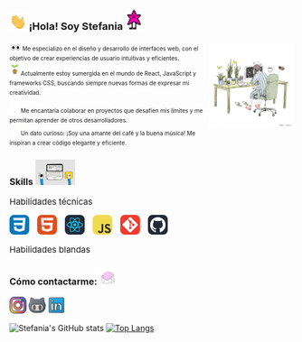 
## <span style="font-size:18px"><img src="https://github.com/stefaniarosales/stefaniarosales/blob/main/assets/hello.gif" width="30px"> ¡Hola! Soy Stefania</span> <img src="https://github.com/stefaniarosales/stefaniarosales/blob/main/assets/starw.gif" width="30px">
<img align='right'  padding-top="2000px" width="30%" src="https://github.com/stefaniarosales/stefaniarosales/blob/main/assets/working.gif" alt="Working gif">

<span style="font-size:10px"><img src="https://github.com/stefaniarosales/stefaniarosales/blob/main/assets/eye.gif" width="20px"> Me especializo en el diseño y desarrollo de interfaces web, con el objetivo de crear experiencias de usuario intuitivas y eficientes.  
<img src="https://github.com/stefaniarosales/stefaniarosales/blob/main/assets/planta.gif" width="20px">Actualmente estoy sumergida en el mundo de React, JavaScript y frameworks CSS, buscando siempre nuevas formas de expresar mi creatividad.  
<img src="https://github.com/stefaniarosales/stefaniarosales/blob/main/assets/heart.gif" width="20px">Me encantaría colaborar en proyectos que desafíen mis límites y me permitan aprender de otros desarrolladores.  
<img src="https://github.com/stefaniarosales/stefaniarosales/blob/main/assets/thunder.gif" width="20px">Un dato curioso: ¡Soy una amante del café y la buena música! Me inspiran a crear código elegante y eficiente.</span>
### <span style="font-size:16px">Skills   <img src="https://github.com/stefaniarosales/stefaniarosales/blob/main/assets/skills.gif" width="70px"></span>
<span style="font-size:15px" >Habilidades técnicas </span>
<p align="">

  <span style="display: inline-block; margin-right: 10px;">
    <img src="https://github.com/stefaniarosales/stefaniarosales/blob/main/assets/CSS.svg" width="35"/>
  </span>
  <span style="display: inline-block; margin-right: 10px;">
    <img src="https://github.com/stefaniarosales/stefaniarosales/blob/main/assets/HTML.svg" width="35"/>
  </span>
  <span style="display: inline-block; margin-right: 10px;">
    <img src="https://github.com/stefaniarosales/stefaniarosales/blob/main/assets/React-Dark.svg" width="35"/>
  </span>
  <span style="display: inline-block; margin-right: 10px;">
    <img src="https://github.com/stefaniarosales/stefaniarosales/blob/main/assets/JavaScript.svg" width="35"/>
  </span>
  <span style="display: inline-block; margin-right: 10px;">
    <img src="https://github.com/stefaniarosales/stefaniarosales/blob/main/assets/Git.svg" width="35"/>
  </span>
  <span style="display: inline-block; margin-right: 10px;">
    <img src="https://github.com/stefaniarosales/stefaniarosales/blob/main/assets/Github-Dark.svg" width="35"/>
  </span>
</p>
<span style="font-size:15px" >Habilidades blandas</span>

### <span style="font-size:16px">Cómo contactarme:</span> <img src="https://github.com/stefaniarosales/stefaniarosales/blob/main/assets/message.gif" width="30px">

[<img width="30px" src="https://github.com/stefaniarosales/stefaniarosales/blob/main/assets/instagram.png" alt="Instagram logo">](https://www.instagram.com/stefisua/)   [<img width="30px" src="https://github.com/stefaniarosales/stefaniarosales/blob/main/assets/github.png" alt="GitHub logo">](https://github.com/stefaniarosales) [<img width="30px" src="https://github.com/stefaniarosales/stefaniarosales/blob/main/assets/likedin.png" alt="LinkedIn logo">](https://www.linkedin.com/in/stefaniarosales/)

![Stefania's GitHub stats](https://github-readme-stats.vercel.app/api?username=stefaniarosales&show_icons=true) [![Top Langs](https://github-readme-stats.vercel.app/api/top-langs/?username=stefaniarosales&layout=compact)](https://github.com/stefaniarosales/github-readme-stats)






